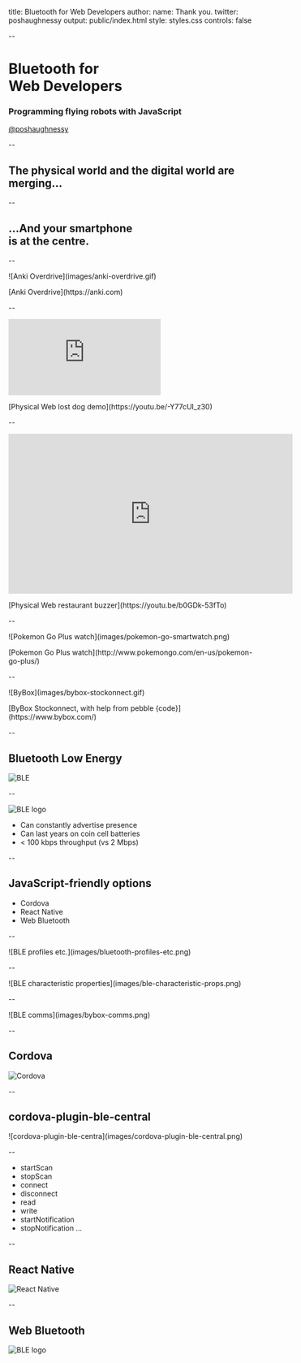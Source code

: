 title: Bluetooth for Web Developers
author:
  name: Thank you.
  twitter: poshaughnessy
output: public/index.html
style: styles.css
controls: false

--

# Bluetooth for <br> Web Developers

### Programming flying robots with JavaScript

[@poshaughnessy](https://twitter.com/poshaughnessy)

--

<h2 class="vertical-center">The physical world and the digital world are merging...</h2>

--

<h2 class="vertical-center">...And your smartphone <br> is at the centre.</h2>

--

<p class="media-container fill-h">![Anki Overdrive](images/anki-overdrive.gif)</p>
<p class="caption">[Anki Overdrive](https://anki.com)</p>

--

<p class="media-container fill-w fill-h"><iframe src="https://www.youtube.com/embed/-Y77cUI_z30" frameborder="0" allowfullscreen></iframe></p>
<p class="caption">[Physical Web lost dog demo](https://youtu.be/-Y77cUI_z30)</p>

--

<p class="media-container fill-w fill-h"><iframe width="560" height="315" src="https://www.youtube.com/embed/b0GDk-53fTo" frameborder="0" allowfullscreen></iframe></p>
<p class="caption">[Physical Web restaurant buzzer](https://youtu.be/b0GDk-53fTo)</p>

--

<p class="media-container">![Pokemon Go Plus watch](images/pokemon-go-smartwatch.png)</p>
<p class="caption">[Pokemon Go Plus watch](http://www.pokemongo.com/en-us/pokemon-go-plus/)</p>

--

<p class="media-container fill-h">![ByBox](images/bybox-stockonnect.gif)</p>
<p class="caption">[ByBox Stockonnect, with help from pebble {code}](https://www.bybox.com/)</p>

--

## Bluetooth Low Energy

![BLE](images/ble-phone.png)

--

<img src="images/ble-logo.png" alt="BLE logo" class="w-200"/>

* Can constantly advertise presence
* Can last years on coin cell batteries
* < 100 kbps throughput (vs 2 Mbps)

--

## JavaScript-friendly options

* Cordova
* React Native
* Web Bluetooth

--

<p class="media-container fill-h">![BLE profiles etc.](images/bluetooth-profiles-etc.png)</p>

--

<p class="media-container vertical-center fill-w">![BLE characteristic properties](images/ble-characteristic-props.png)</p>

--

<p class="media-container vertical-center fill-w">![BLE comms](images/bybox-comms.png)</p>

--

## Cordova

![Cordova](images/cordova-logo.png)

--

## cordova-plugin-ble-central

<p class="media-container">![cordova-plugin-ble-centra](images/cordova-plugin-ble-central.png)</p>

--

<ul class="long-list">
  <li>startScan</li>
  <li>stopScan</li>
  <li>connect</li>
  <li>disconnect</li>
  <li>read</li>
  <li>write</li>
  <li>startNotification</li>
  <li>stopNotification ...</li>
</ul>

--

## React Native

![React Native](images/react-logo.png)

--

## Web Bluetooth

<img src="images/ble-logo.png" alt="BLE logo" class="w-300"/>


